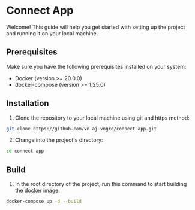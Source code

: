 # Connect App

Welcome! This guide will help you get started with setting up the project and running it on your local machine.

## Prerequisites

Make sure you have the following prerequisites installed on your system:

- Docker (version >= 20.0.0)
- docker-compose (version >= 1.25.0)

## Installation

1. Clone the repository to your local machine using git and https method:

```bash
git clone https://github.com/vn-aj-vngrd/connect-app.git
```

2. Change into the project's directory:

```bash
cd connect-app
```

## Build

1. In the root directory of the project, run this command to start building the docker image.

```bash
docker-compose up -d --build
```
